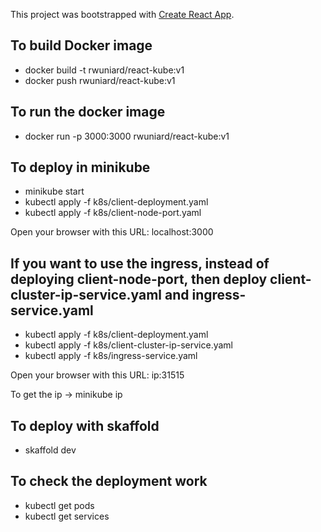 This project was bootstrapped with [Create React App](https://github.com/facebook/create-react-app).

## To build Docker image
* docker build -t rwuniard/react-kube:v1
* docker push rwuniard/react-kube:v1

## To run the docker image
* docker run -p 3000:3000 rwuniard/react-kube:v1

## To deploy in minikube
* minikube start
* kubectl apply -f k8s/client-deployment.yaml
* kubectl apply -f k8s/client-node-port.yaml 

Open your browser with this URL: localhost:3000

## If you want to use the ingress, instead of deploying client-node-port, then deploy client-cluster-ip-service.yaml and ingress-service.yaml
* kubectl apply -f k8s/client-deployment.yaml
* kubectl apply -f k8s/client-cluster-ip-service.yaml
* kubectl apply -f k8s/ingress-service.yaml

Open your browser with this URL: ip:31515

To get the ip -> minikube ip

## To deploy with skaffold
* skaffold dev

## To check the deployment work
* kubectl get pods
* kubectl get services

